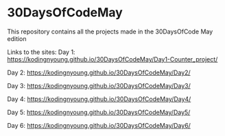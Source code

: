 # 30DaysOfCodeMay
This repository contains all the projects made in the 30DaysOfCode May edition

Links to the sites:
Day 1:  https://kodingnyoung.github.io/30DaysOfCodeMay/Day1-Counter_project/

Day 2: https://kodingnyoung.github.io/30DaysOfCodeMay/Day2/

Day 3: https://kodingnyoung.github.io/30DaysOfCodeMay/Day3/

Day 4: https://kodingnyoung.github.io/30DaysOfCodeMay/Day4/

Day 5: https://kodingnyoung.github.io/30DaysOfCodeMay/Day5/

Day 6: https://kodingnyoung.github.io/30DaysOfCodeMay/Day6/
